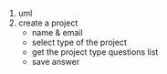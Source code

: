 1. uml
2. create a project
   - name & email
   - select type of the project
   - get the project type questions list
   - save answer 